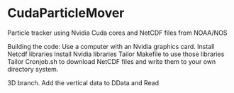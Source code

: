 # CudaParticleMover
Particle tracker using Nvidia Cuda cores and NetCDF files from NOAA/NOS

Building the code:
Use a computer with an Nvidia graphics card. 
Install Netcdf libraries
Install Nvidia libraries
Tailor Makefile to use those libraries
Tailor Cronjob.sh to download NetCDF files and write them to your own directory system. 

3D branch.  Add the vertical data to DData and Read

